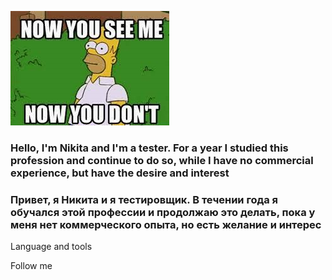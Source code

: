 ![Header](https://github.com/nikitagomozov/nikitagomozov/blob/main/asessc/images%20(2).jpg)

### Hello, I'm Nikita and I'm a tester. For a year I studied this profession and continue to do so, while I have no commercial experience, but have the desire and interest
### Привет, я Никита и я тестировщик. В течении года я обучался этой профессии и продолжаю это делать, пока у меня нет коммерческого опыта, но есть желание и интерес 

Language and tools

Follow me
